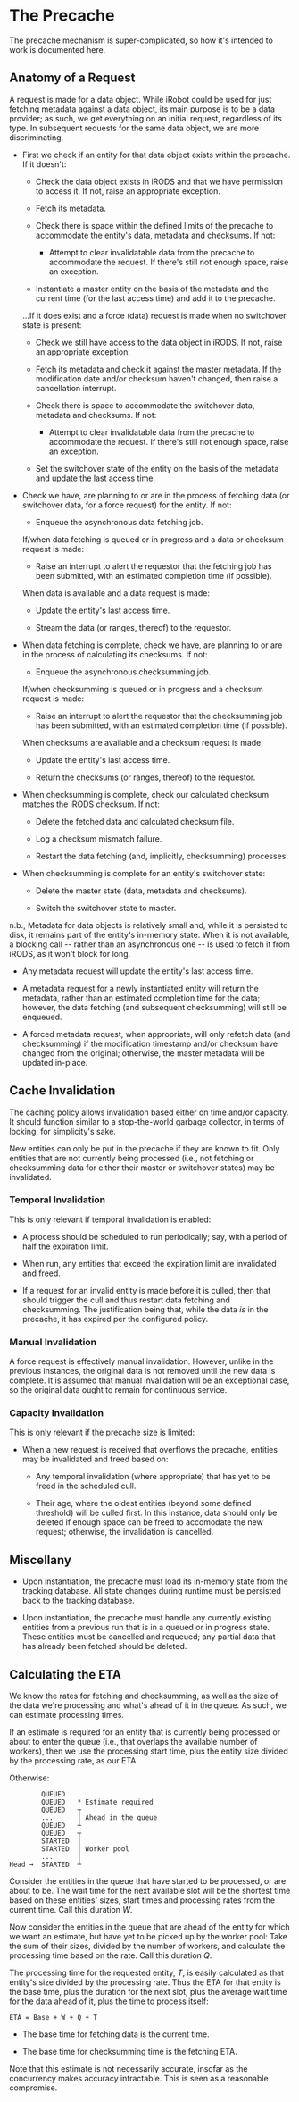 # The Precache

The precache mechanism is super-complicated, so how it's intended to
work is documented here.

## Anatomy of a Request

A request is made for a data object. While iRobot could be used for just
fetching metadata against a data object, its main purpose is to be a
data provider; as such, we get everything on an initial request,
regardless of its type. In subsequent requests for the same data object,
we are more discriminating.

* First we check if an entity for that data object exists within the
  precache. If it doesn't:

  * Check the data object exists in iRODS and that we have permission to
    access it. If not, raise an appropriate exception.

  * Fetch its metadata.

  * Check there is space within the defined limits of the precache to
    accommodate the entity's data, metadata and checksums. If not:

    * Attempt to clear invalidatable data from the precache to
      accommodate the request. If there's still not enough space, raise
      an exception.

  * Instantiate a master entity on the basis of the metadata and the
    current time (for the last access time) and add it to the precache.

  ...If it does exist and a force (data) request is made when no
  switchover state is present:

  * Check we still have access to the data object in iRODS. If not,
    raise an appropriate exception.

  * Fetch its metadata and check it against the master metadata. If the
    modification date and/or checksum haven't changed, then raise a
    cancellation interrupt.

  * Check there is space to accommodate the switchover data, metadata
    and checksums. If not:

    * Attempt to clear invalidatable data from the precache to
      accommodate the request. If there's still not enough space, raise
      an exception.

  * Set the switchover state of the entity on the basis of the metadata
    and update the last access time.

* Check we have, are planning to or are in the process of fetching data
  (or switchover data, for a force request) for the entity. If not:

  * Enqueue the asynchronous data fetching job.

  If/when data fetching is queued or in progress and a data or checksum
  request is made:

  * Raise an interrupt to alert the requestor that the fetching job has
    been submitted, with an estimated completion time (if possible).

  When data is available and a data request is made:

  * Update the entity's last access time.

  * Stream the data (or ranges, thereof) to the requestor.

* When data fetching is complete, check we have, are planning to or are
  in the process of calculating its checksums. If not:

  * Enqueue the asynchronous checksumming job.

  If/when checksumming is queued or in progress and a checksum request
  is made:

  * Raise an interrupt to alert the requestor that the checksumming job
    has been submitted, with an estimated completion time (if possible).

  When checksums are available and a checksum request is made:

  * Update the entity's last access time.

  * Return the checksums (or ranges, thereof) to the requestor.

* When checksumming is complete, check our calculated checksum matches
  the iRODS checksum. If not:

  * Delete the fetched data and calculated checksum file.

  * Log a checksum mismatch failure.

  * Restart the data fetching (and, implicitly, checksumming) processes.

* When checksumming is complete for an entity's switchover state:

  * Delete the master state (data, metadata and checksums).

  * Switch the switchover state to master.

n.b., Metadata for data objects is relatively small and, while it is
persisted to disk, it remains part of the entity's in-memory state. When
it is not available, a blocking call -- rather than an asynchronous one
-- is used to fetch it from iRODS, as it won't block for long.

* Any metadata request will update the entity's last access time.

* A metadata request for a newly instantiated entity will return the
  metadata, rather than an estimated completion time for the data;
  however, the data fetching (and subsequent checksumming) will still be
  enqueued.

* A forced metadata request, when appropriate, will only refetch data
  (and checksumming) if the modification timestamp and/or checksum have
  changed from the original; otherwise, the master metadata will be
  updated in-place.

## Cache Invalidation

The caching policy allows invalidation based either on time and/or
capacity. It should function similar to a stop-the-world garbage
collector, in terms of locking, for simplicity's sake.

New entities can only be put in the precache if they are known to fit.
Only entities that are not currently being processed (i.e., not fetching
or checksumming data for either their master or switchover states) may
be invalidated.

### Temporal Invalidation

This is only relevant if temporal invalidation is enabled:

* A process should be scheduled to run periodically; say, with a period
  of half the expiration limit.

* When run, any entities that exceed the expiration limit are
  invalidated and freed.

* If a request for an invalid entity is made before it is culled, then
  that should trigger the cull and thus restart data fetching and
  checksumming. The justification being that, while the data *is* in the
  precache, it has expired per the configured policy.

### Manual Invalidation

A force request is effectively manual invalidation. However, unlike in
the previous instances, the original data is not removed until the new
data is complete. It is assumed that manual invalidation will be an
exceptional case, so the original data ought to remain for continuous
service.

### Capacity Invalidation

This is only relevant if the precache size is limited:

* When a new request is received that overflows the precache, entities
  may be invalidated and freed based on:

  * Any temporal invalidation (where appropriate) that has yet to be
    freed in the scheduled cull.

  * Their age, where the oldest entities (beyond some defined threshold)
    will be culled first. In this instance, data should only be deleted
    if enough space can be freed to accomodate the new request;
    otherwise, the invalidation is cancelled.

## Miscellany

* Upon instantiation, the precache must load its in-memory state from
  the tracking database. All state changes during runtime must be
  persisted back to the tracking database.

* Upon instantiation, the precache must handle any currently existing
  entities from a previous run that is in a queued or in progress state.
  These entities must be cancelled and requeued; any partial data that
  has already been fetched should be deleted.

## Calculating the ETA

We know the rates for fetching and checksumming, as well as the size of
the data we're processing and what's ahead of it in the queue. As such,
we can estimate processing times.

If an estimate is required for an entity that is currently being
processed or about to enter the queue (i.e., that overlaps the available
number of workers), then we use the processing start time, plus the
entity size divided by the processing rate, as our ETA.

Otherwise:

            QUEUED
            QUEUED   * Estimate required
            QUEUED   ┬
            ...      │ Ahead in the queue
            QUEUED   ┴
            QUEUED   ┬
            STARTED  │
            STARTED  │ Worker pool
            ...      │
    Head →  STARTED  ┴

Consider the entities in the queue that have started to be processed, or
are about to be. The wait time for the next available slot will be the
shortest time based on these entities' sizes, start times and processing
rates from the current time. Call this duration *W*.

Now consider the entities in the queue that are ahead of the entity for
which we want an estimate, but have yet to be picked up by the worker
pool: Take the sum of their sizes, divided by the number of workers, and
calculate the processing time based on the rate. Call this duration *Q*.

The processing time for the requested entity, *T*, is easily calculated
as that entity's size divided by the processing rate. Thus the ETA for
that entity is the base time, plus the duration for the next slot, plus
the average wait time for the data ahead of it, plus the time to process
itself:

    ETA = Base + W + Q + T

* The base time for fetching data is the current time.

* The base time for checksumming time is the fetching ETA.

Note that this estimate is not necessarily accurate, insofar as the
concurrency makes accuracy intractable. This is seen as a reasonable
compromise.
